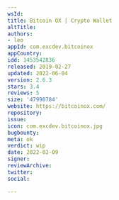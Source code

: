 ```yaml
---
wsId: 
title: Bitcoin OX | Crypto Wallet
altTitle: 
authors:
- leo
appId: com.excdev.bitcoinox
appCountry: 
idd: 1453542836
released: 2019-02-27
updated: 2022-06-04
version: 2.6.3
stars: 3.4
reviews: 5
size: '47990784'
website: https://bitcoinox.com/
repository: 
issue: 
icon: com.excdev.bitcoinox.jpg
bugbounty: 
meta: ok
verdict: wip
date: 2022-02-09
signer: 
reviewArchive: 
twitter: 
social: 

---
```


